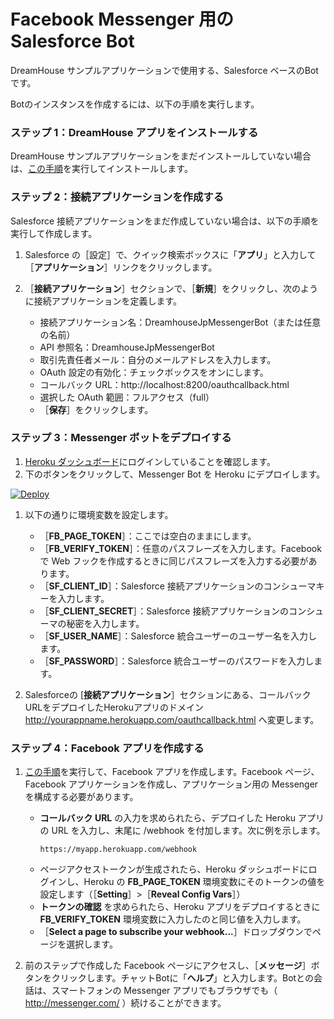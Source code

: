 # Facebook Messenger 用の Salesforce Bot

DreamHouse サンプルアプリケーションで使用する、Salesforce ベースのBotです。

Botのインスタンスを作成するには、以下の手順を実行します。

### ステップ 1：DreamHouse アプリをインストールする

DreamHouse サンプルアプリケーションをまだインストールしていない場合は、[この手順](http://dreamhouseappjp.io/installation/)を実行してインストールします。

### ステップ 2：接続アプリケーションを作成する

Salesforce 接続アプリケーションをまだ作成していない場合は、以下の手順を実行して作成します。

1. Salesforce の［設定］で、クイック検索ボックスに「**アプリ**」と入力して［**アプリケーション**］リンクをクリックします。

1. ［**接続アプリケーション**］セクションで、［**新規**］をクリックし、次のように接続アプリケーションを定義します。

    - 接続アプリケーション名：DreamhouseJpMessengerBot（または任意の名前）
    - API 参照名：DreamhouseJpMessengerBot
    - 取引先責任者メール：自分のメールアドレスを入力します。
    - OAuth 設定の有効化：チェックボックスをオンにします。
    - コールバック URL：http://localhost:8200/oauthcallback.html
    - 選択した OAuth 範囲：フルアクセス（full）
    - ［**保存**］をクリックします。

### ステップ 3：Messenger ボットをデプロイする

1. [Heroku ダッシュボード](https://dashboard.heroku.com/)にログインしていることを確認します。
1. 下のボタンをクリックして、Messenger Bot を Heroku にデプロイします。

  [![Deploy](https://www.herokucdn.com/deploy/button.png)](https://heroku.com/deploy)

1. 以下の通りに環境変数を設定します。

    - ［**FB_PAGE_TOKEN**］：ここでは空白のままにします。
    - ［**FB_VERIFY_TOKEN**］：任意のパスフレーズを入力します。Facebook で Web フックを作成するときに同じパスフレーズを入力する必要があります。
    - ［**SF_CLIENT_ID**］：Salesforce 接続アプリケーションのコンシューマキーを入力します。
    - ［**SF_CLIENT_SECRET**］：Salesforce 接続アプリケーションのコンシューマの秘密を入力します。
    - ［**SF_USER_NAME**］：Salesforce 統合ユーザーのユーザー名を入力します。
    - ［**SF_PASSWORD**］：Salesforce 統合ユーザーのパスワードを入力します。

1. Salesforceの [**接続アプリケーション**］セクションにある、コールバック URLをデプロイしたHerokuアプリのドメイン http://yourappname.herokuapp.com/oauthcallback.html へ変更します。

### ステップ 4：Facebook アプリを作成する

1. [この手順](https://developers.facebook.com/docs/messenger-platform/quickstart?locale=ja_JP)を実行して、Facebook アプリを作成します。Facebook ページ、Facebook アプリケーションを作成し、アプリケーション用の Messenger を構成する必要があります。

    - **コールバック URL** の入力を求められたら、デプロイした Heroku アプリの URL を入力し、末尾に /webhook を付加します。次に例を示します。
        ```
        https://myapp.herokuapp.com/webhook
        ```
    - ページアクセストークンが生成されたら、Heroku ダッシュボードにログインし、Heroku の **FB_PAGE_TOKEN** 環境変数にそのトークンの値を設定します（［**Setting**］>［**Reveal Config Vars**］）
    - **トークンの確認** を求められたら、Heroku アプリをデプロイするときに **FB_VERIFY_TOKEN** 環境変数に入力したのと同じ値を入力します。
    - ［**Select a page to subscribe your webhook...**］ドロップダウンでページを選択します。

1. 前のステップで作成した Facebook ページにアクセスし、［**メッセージ**］ボタンをクリックします。チャットBotに「**ヘルプ**」と入力します。Botとの会話は、スマートフォンの Messenger アプリでもブラウザでも（ http://messenger.com/ ）続けることができます。

